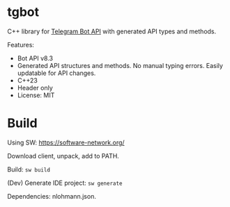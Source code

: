 # tgbot

C++ library for [Telegram Bot API](https://core.telegram.org/bots/api) with generated API types and methods.

Features:

* Bot API v8.3
* Generated API structures and methods. No manual typing errors. Easily updatable for API changes.
* C++23
* Header only
* License: MIT

# Build

Using SW: https://software-network.org/

Download client, unpack, add to PATH.

Build: `sw build`

(Dev) Generate IDE project: `sw generate`

Dependencies: nlohmann.json.
